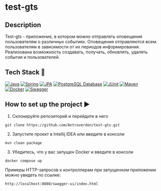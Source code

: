 # test-gts

## Description
Test-gts - приложение, в котором можно отправлять оповещения пользователям о различных событиях. Оповещения отправляются всем пользователям в зависимости от их периодов информирования.
Реализована возможность создавать, получать, обновлять, удалять события и пользователей.

## Tech Stack 🔧
[![Java](https://img.shields.io/badge/Java%2017-ED8B00?style=for-the-badge&logo=openjdk&logoColor=white)](https://www.oracle.com/java/) [![Spring](https://img.shields.io/badge/Spring%20Boot%203.1.2-6DB33F?style=for-the-badge&logo=spring&logoColor=white)](https://spring.io/projects/spring-framework) [![JPA](https://img.shields.io/badge/JPA-FF5733?style=for-the-badge&logo=JUnit&logoColor=white)](https://docs.oracle.com/javase/tutorial/jdbc/overview/index.html) [![PostgreSQL Database](https://img.shields.io/badge/PostgreSQL-0000FF?style=for-the-badge&logo=H2&logoColor=white)](https://www.postgresql.org/) [![JUnit](https://img.shields.io/badge/JUnit%205-9F2B68?style=for-the-badge&logo=JUnit&logoColor=white)](https://junit.org/junit5/docs/current/user-guide/)
[![Maven](https://img.shields.io/badge/Maven-00008B?style=for-the-badge&logo=Maven&logoColor=white)](https://maven.apache.org/) [![Docker](https://img.shields.io/badge/Docker-00008B?style=for-the-badge&logo=Docker&logoColor=white)](https://www.docker.com/) [![Swagger](https://img.shields.io/badge/Swagger-006400?style=for-the-badge&logo=Maven&logoColor=white)](https://swagger.io/)

## How to set up the project ▶

1) Склонируйте репозиторий и перейдите в него
```
git clone https://github.com/Antroverden/test-gts.git
```
2) Запустите проект в Intellij IDEA или введите в консоли
```
mvn clean package
```
3) Убедитесь, что у вас запущен Docker и введите в консоли
```
docker compose up
```
Примеры HTTP-запросов к контроллерам при запущенном приложении можно увидеть по ссылке:
```
http://localhost:8080/swagger-ui/index.html
```


